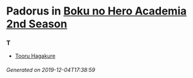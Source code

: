 # Padorus in [Boku no Hero Academia 2nd Season](https://myanimelist.net/anime/33486/Boku_no_Hero_Academia_2nd_Season)

### T
* [Tooru Hagakure](https://github.com/shadow578/Project-Padoru/blob/master/table-of-contents/characters/TooruHagakure.md)

###### Generated on 2019-12-04T17:38:59
